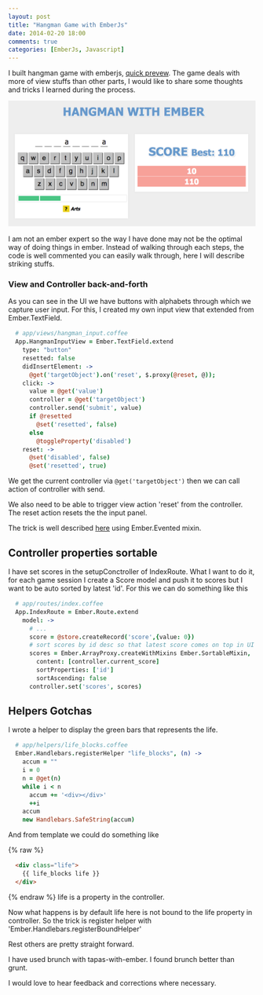 ```yaml
---
layout: post
title: "Hangman Game with EmberJs"
date: 2014-02-20 18:00
comments: true
categories: [EmberJs, Javascript]
---
```


I built hangman game with emberjs, [quick prevew](http://rohitrox.github.io/hangman-with-ember). The game deals with more of view stuffs than other parts, I would like to share some thoughts and tricks I learned during the process.

![hangman game with emberjs](/images/hangman-ember.png)

I am not an ember expert so the way I have done may not be the optimal way of doing things in ember. Instead of walking through each steps, the code is well commented you can easily walk through, here I will describe striking stuffs.

<!-- more -->

### View and Controller back-and-forth

As you can see in the UI we have buttons with alphabets through which we capture user input. For this, I created my own input view that extended from Ember.TextField.

``` coffeescript
  # app/views/hangman_input.coffee
  App.HangmanInputView = Ember.TextField.extend
    type: "button"
    resetted: false
    didInsertElement: ->
      @get('targetObject').on('reset', $.proxy(@reset, @));
    click: ->
      value = @get('value')
      controller = @get('targetObject')
      controller.send('submit', value)
      if @resetted
        @set('resetted', false)
      else
        @toggleProperty('disabled')
    reset: ->
      @set('disabled', false)
      @set('resetted', true)
```

We get the current controller via ``` @get('targetObject') ``` then we can call action of controller with send.

We also need to be able to trigger view action 'reset' from the controller. The reset action resets the the input panel.

The trick is well described [here](http://stackoverflow.com/questions/15991871/ember-js-how-to-trigger-view-method-from-controller) using Ember.Evented mixin.

## Controller properties sortable

I have set scores in the setupConctroller of IndexRoute. What I want to do it, for each game session I create a Score model and push it to scores but I want to be auto sorted by latest 'id'. For this we can do something like this

``` coffeescript
  # app/routes/index.coffee
  App.IndexRoute = Ember.Route.extend
    model: ->
      # ...
      score = @store.createRecord('score',{value: 0})
      # sort scores by id desc so that latest score comes on top in UI
      scores = Ember.ArrayProxy.createWithMixins Ember.SortableMixin,
        content: [controller.current_score]
        sortProperties: ['id']
        sortAscending: false
      controller.set('scores', scores)
```


## Helpers Gotchas

I wrote a helper to display the green bars that represents the life.

``` coffeescript
  # app/helpers/life_blocks.coffee
  Ember.Handlebars.registerHelper "life_blocks", (n) ->
    accum = ""
    i = 0
    n = @get(n)
    while i < n
      accum += '<div></div>'
      ++i
    accum
    new Handlebars.SafeString(accum)
```

And from template we could do something like

{% raw %}
``` html
  <div class="life">
    {{ life_blocks life }}
  </div>
```
{% endraw %}
life is a property in the controller.

Now what happens is by default life here is not bound to the life property in controller. So the trick is register helper with  'Ember.Handlebars.registerBoundHelper'


Rest others are pretty straight forward.

I have used brunch with tapas-with-ember. I found brunch better than grunt.

I would love to hear feedback and corrections where necessary.



